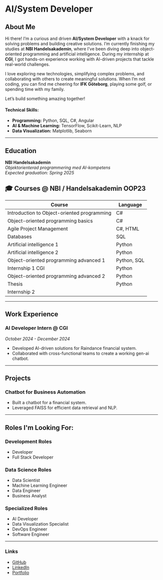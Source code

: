 # AI/System Developer

## About Me

Hi there! I’m a curious and driven **AI/System Developer** with a knack for solving problems and building creative solutions. I’m currently finishing my studies at **NBI Handelsakademin**, where I’ve been diving deep into object-oriented programming and artificial intelligence. During my internship at **CGI**, I got hands-on experience working with AI-driven projects that tackle real-world challenges.

I love exploring new technologies, simplifying complex problems, and collaborating with others to create meaningful solutions. When I’m not coding, you can find me cheering for **IFK Göteborg**, playing some golf, or spending time with my family.

Let’s build something amazing together!



#### Technical Skills:
- **Programming:** Python, SQL, C#, Angular
- **AI & Machine Learning:** TensorFlow, Scikit-Learn, NLP
- **Data Visualization:** Matplotlib, Seaborn

---

## Education
**NBI Handelsakademin**  
*Objektorienterad programmering med AI-kompetens*  
_Expected graduation: Spring 2025_

## 🎓 Courses @ NBI / Handelsakademin OOP23

| Course                                      | Language                  |
|---------------------------------------------|---------------------------|
| Introduction to Object-oriented programming | C#                        |
| Object-oriented programming basics          | C#                        |
| Agile Project Management                    | C#, HTML                  |
| Databases                                   | SQL                       |
| Artificial intelligence 1                   | Python                    |
| Artificial intelligence 2                   | Python                    |
| Object-oriented programming advanced 1      | Python, SQL               |
| Internship 1 CGI                            | Python                    |
| Object-oriented programming advanced 2      | Python                    |
| Thesis                                      | Python                    |
| Internship 2                                |                           |

---

## Work Experience
### AI Developer Intern @ CGI  
_October 2024 - December 2024_  
- Developed AI-driven solutions for Raindance financial system.
- Collaborated with cross-functional teams to create a working gen-ai chatbot.

---

## Projects
### Chatbot for Business Automation
- Built a chatbot for a financial system.
- Leveraged FAISS for efficient data retrieval and NLP.

---

## Roles I'm Looking For:

### Development Roles
- Developer
- Full Stack Developer

### Data Science Roles
- Data Scientist
- Machine Learning Engineer
- Data Engineer
- Business Analyst

### Specialized Roles
- AI Developer
- Data Visualization Specialist
- DevOps Engineer
- Software Engineer

---


### Links
- [GitHub](https://github.com/Utjiman)
- [LinkedIn](https://www.linkedin.com/in/richard-bod%C3%A9n-585a84130/)
- [Portfolio](https://utjiman.github.io/Utjiman_portfolio/)
